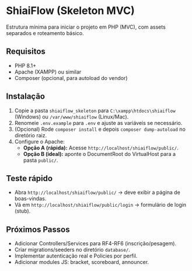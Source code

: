 # ShiaiFlow (Skeleton MVC)

Estrutura mínima para iniciar o projeto em PHP (MVC), com assets separados e roteamento básico.

## Requisitos
- PHP 8.1+
- Apache (XAMPP) ou similar
- Composer (opcional, para autoload do vendor)

## Instalação
1. Copie a pasta `shiaiflow_skeleton` para `C:\xampp\htdocs\shiaiflow` (Windows) ou `/var/www/shiaiflow` (Linux/Mac).
2. Renomeie `.env.example` para `.env` e ajuste as variáveis se necessário.
3. (Opcional) Rode `composer install` e depois `composer dump-autoload` no diretório raiz.
4. Configure o Apache:
   - **Opção A (rápida):** Acesse `http://localhost/shiaiflow/public/`.
   - **Opção B (ideal):** aponte o DocumentRoot do VirtualHost para a pasta `public/`.

## Teste rápido
- Abra `http://localhost/shiaiflow/public/` → deve exibir a página de boas-vindas.
- Vá em `http://localhost/shiaiflow/public/login` → formulário de login (stub).

## Próximos Passos
- Adicionar Controllers/Services para RF4-RF6 (inscrição/pesagem).
- Criar migrations/seeders no diretório `database/`.
- Implementar autenticação real e Policies por perfil.
- Adicionar modules JS: bracket, scoreboard, announcer.
